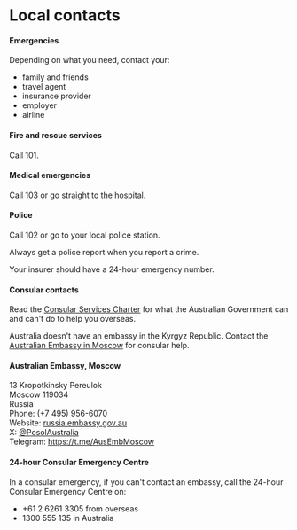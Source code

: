 # Local contacts

#### Emergencies

Depending on what you need, contact your:

* family and friends
* travel agent
* insurance provider
* employer
* airline

#### Fire and rescue services

Call 101.

#### Medical emergencies

Call 103 or go straight to the hospital.

#### Police

Call 102 or go to your local police station.

Always get a police report when you report a crime.

Your insurer should have a 24-hour emergency number.

#### Consular contacts

Read the [Consular Services Charter](/consular-services/consular-services-charter "Consular Services Charter") for what the Australian Government can and can't do to help you overseas.

Australia doesn't have an embassy in the Kyrgyz Republic. Contact the [Australian Embassy in Moscow](http://www.russia.embassy.gov.au/mscw/home.html) for consular help.

#### Australian Embassy, Moscow

13 Kropotkinsky Pereulok  
Moscow 119034  
Russia  
Phone: (+7 495) 956-6070  
Website: [russia.embassy.gov.au](https://russia.embassy.gov.au/mscw/home.html)  
X: [@PosolAustralia](https://twitter.com/PosolAustralia)  
Telegram: <https://t.me/AusEmbMoscow>

#### 24-hour Consular Emergency Centre

In a consular emergency, if you can't contact an embassy, call the 24-hour Consular Emergency Centre on:

* +61 2 6261 3305 from overseas
* 1300 555 135 in Australia